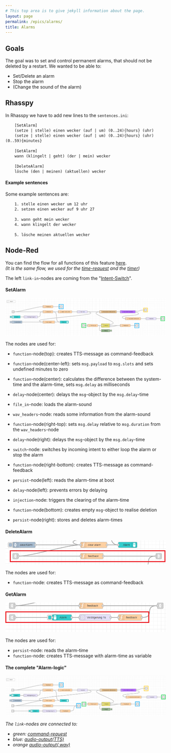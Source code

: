 ```yaml
---
# This top area is to give jekyll information about the page.
layout: page
permalink: /epics/alarms/
title: Alarms
---
```


## Goals
The goal was to set and control permanent alarms, that should not be deleted by a restart.
We wanted to be able to:
- Set/Delete an alarm
- Stop the alarm
- (Change the sound of the alarm)

## Rhasspy
In Rhasspy we have to add new lines to the `sentences.ini`:
```textmate
    [SetAlarm]
    (setze | stelle) einen wecker (auf | um) (0..24){hours} (uhr)
    (setze | stelle) einen wecker (auf | um) (0..24){hours} (uhr) (0..59){minutes}
    
    [GetAlarm]
    wann (klingelt | geht) (der | mein) wecker
    
    [DeleteAlarm]
    lösche (den | meinen) (aktuellen) wecker
```

#### Example sentences
Some example sentences are:
```textmate
    1. stelle einen wecker um 12 uhr
    2. setzen einen wecker auf 9 uhr 27

    3. wann geht mein wecker
    4. wann klingelt der wecker

    5. lösche meinen aktuellen wecker
```
## Node-Red

You can find the flow for all functions of this feature [here](https://github.com/th-koeln-intia/ip-sprachassistent-team2/blob/master/node-red/time_alarm_timer.json).  
*(It is the same flow, we used for the [time-request](./not-required/current-time.md) and the [timer](./timers.md))*  

The left `link-in`-nodes are coming from the "[Intent-Switch](./../tech-stack/hermesmqtt.md#intent-switch)".  

#### SetAlarm
![setAlarm](../../assets/Node-Red/Epics/Alarm/setAlarm.png)  
  
The nodes are used for:
- `function`-node(top): creates TTS-message as command-feedback  

- `function`-node(center-left): sets `msg.payload` to `msg.slots` and sets undefined minutes to zero  
- `function`-node(center): calculates the difference between the system-time and the alarm-time, sets `msg.delay` as milliseconds
- `delay`-node(center): delays the `msg`-object by the `msg.delay`-time
- `file_in`-node: loads the alarm-sound
- `wav_headers`-node: reads some information from the alarm-sound
- `function`-node(right-top): sets `msg.delay` relative to `msg.duration` from the `wav_headers`-node
- `delay`-node(right): delays the `msg`-object by the `msg.delay`-time

- `switch`-node: switches by incoming intent to either loop the alarm or stop the alarm
- `function`-node(right-bottom):  creates TTS-message as command-feedback

- `persist`-node(left): reads the alarm-time at boot
- `delay`-node(left): prevents errors by delaying

- `injection`-node: triggers the clearing of the alarm-time
- `function`-node(bottom): creates empty `msg`-object to realise deletion
- `persist`-node(right): stores and deletes alarm-times

#### DeleteAlarm
![deleteAlarm](../../assets/Node-Red/Epics/Alarm/deleteAlarm.png)  
  
The nodes are used for:  
- `function`-node: creates TTS-message as command-feedback  
  
#### GetAlarm  
![getAlarm](../../assets/Node-Red/Epics/Alarm/getAlarm.png)  
  
The nodes are used for:  
- `persist`-node: reads the alarm-time
- `function`-node: creates TTS-message with alarm-time as variable  
  

#### The complete "Alarm-logic"  
![fullAlarmLogic](../../assets/Node-Red/Epics/Alarm/alarm.png)  
  
*The `link`-nodes are connected to:*  
- *green: [command-request](./../tech-stack/hermesmqtt.md#command-request)*  
- *blue: [audio-output(TTS)](./../tech-stack/hermesmqtt.md#tts)*  
- *orange [audio-output(.wav)](./../tech-stack/hermesmqtt.md#wav-files)*  